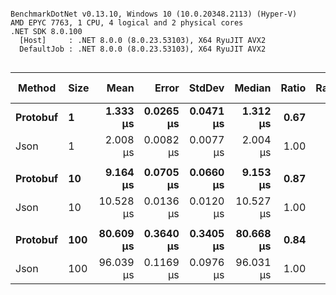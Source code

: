 ```

BenchmarkDotNet v0.13.10, Windows 10 (10.0.20348.2113) (Hyper-V)
AMD EPYC 7763, 1 CPU, 4 logical and 2 physical cores
.NET SDK 8.0.100
  [Host]     : .NET 8.0.0 (8.0.23.53103), X64 RyuJIT AVX2
  DefaultJob : .NET 8.0.0 (8.0.23.53103), X64 RyuJIT AVX2


```
| Method   | Size | Mean      | Error     | StdDev    | Median    | Ratio | RatioSD | Gen0   | Gen1   | Allocated | Alloc Ratio |
|--------- |----- |----------:|----------:|----------:|----------:|------:|--------:|-------:|-------:|----------:|------------:|
| **Protobuf** | **1**    |  **1.333 μs** | **0.0265 μs** | **0.0471 μs** |  **1.312 μs** |  **0.67** |    **0.03** | **0.0782** |      **-** |    **1322 B** |        **1.70** |
| Json     | 1    |  2.008 μs | 0.0082 μs | 0.0077 μs |  2.004 μs |  1.00 |    0.00 | 0.0458 |      - |     776 B |        1.00 |
|          |      |           |           |           |           |       |         |        |        |           |             |
| **Protobuf** | **10**   |  **9.164 μs** | **0.0705 μs** | **0.0660 μs** |  **9.153 μs** |  **0.87** |    **0.01** | **0.2899** |      **-** |    **5087 B** |        **2.97** |
| Json     | 10   | 10.528 μs | 0.0136 μs | 0.0120 μs | 10.527 μs |  1.00 |    0.00 | 0.0916 |      - |    1712 B |        1.00 |
|          |      |           |           |           |           |       |         |        |        |           |             |
| **Protobuf** | **100**  | **80.609 μs** | **0.3640 μs** | **0.3405 μs** | **80.668 μs** |  **0.84** |    **0.00** | **2.5635** | **0.2441** |   **43071 B** |        **3.82** |
| Json     | 100  | 96.039 μs | 0.1169 μs | 0.0976 μs | 96.031 μs |  1.00 |    0.00 | 0.6104 |      - |   11288 B |        1.00 |
